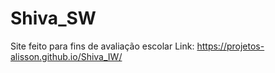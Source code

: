# Shiva_SW
Site feito para fins de avaliação escolar
Link: https://projetos-alisson.github.io/Shiva_IW/
